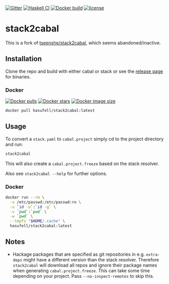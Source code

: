 [![Gitter](https://badges.gitter.im/hasufell/stack2cabal.svg)](https://gitter.im/hasufell/stack2cabal?utm_source=badge&utm_medium=badge&utm_campaign=pr-badge)
[![Haskell CI](https://github.com/hasufell/stack2cabal/workflows/Haskell%20CI/badge.svg)](https://github.com/hasufell/stack2cabal/actions)
[![Docker build](https://github.com/hasufell/stack2cabal/workflows/Docker%20build/badge.svg)](https://github.com/hasufell/stack2cabal/actions)
[![license](https://img.shields.io/github/license/hasufell/stack2cabal.svg)](LICENSE)

# stack2cabal

This is a fork of [tseenshe/stack2cabal](https://gitlab.com/tseenshe/stack2cabal),
which seems abandoned/inactive.

## Installation

Clone the repo and build with either cabal or stack or see the [release page](https://github.com/hasufell/stack2cabal/releases)
for binaries.

### Docker

[![Docker pulls](https://img.shields.io/docker/pulls/hasufell/stack2cabal.svg)](https://hub.docker.com/repository/docker/hasufell/stack2cabal)
[![Docker stars](https://img.shields.io/docker/stars/hasufell/stack2cabal.svg)](https://hub.docker.com/repository/docker/hasufell/stack2cabal)
[![Docker image size](https://img.shields.io/docker/image-size/hasufell/stack2cabal/latest.svg)](https://hub.docker.com/repository/docker/hasufell/stack2cabal)

```sh
docker pull hasufell/stack2cabal:latest
```

## Usage

To convert a `stack.yaml` to `cabal.project` simply cd to the project directory and run:

```sh
stack2cabal
```

This will also create a `cabal.project.freeze` based on the stack resolver.

Also see `stack2cabal --help` for further options.

### Docker

```sh
docker run --rm \
  -v /etc/passwd:/etc/passwd:ro \
  -u `id -u`:`id -g` \
  -v `pwd`:`pwd` \
  -w `pwd` \
  --tmpfs "$HOME/.cache" \
  hasufell/stack2cabal:latest
```

## Notes

- Hackage packages that are specified as git repositories in e.g. `extra-deps` might
have a different version than the stack resolver. Therefore `stack2cabal` will download
all repos and ignore their package names when generating `cabal.project.freeze`.
This can take some time depending on your project. Pass `--no-inspect-remotes` to skip this.

